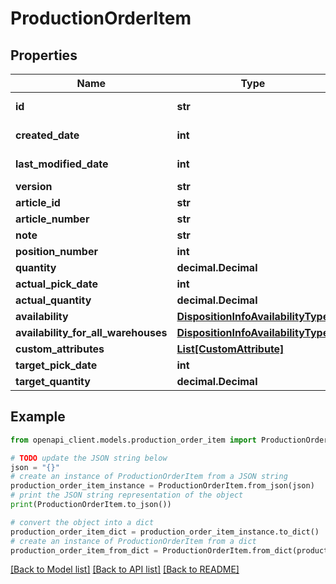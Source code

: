 # ProductionOrderItem


## Properties

Name | Type | Description | Notes
------------ | ------------- | ------------- | -------------
**id** | **str** |  | [optional] [readonly] 
**created_date** | **int** |  | [optional] [readonly] 
**last_modified_date** | **int** |  | [optional] [readonly] 
**version** | **str** |  | [optional] 
**article_id** | **str** |  | [optional] 
**article_number** | **str** |  | [optional] 
**note** | **str** |  | [optional] 
**position_number** | **int** |  | [optional] 
**quantity** | **decimal.Decimal** |  | [optional] 
**actual_pick_date** | **int** |  | [optional] 
**actual_quantity** | **decimal.Decimal** |  | [optional] 
**availability** | [**DispositionInfoAvailabilityType**](DispositionInfoAvailabilityType.md) |  | [optional] 
**availability_for_all_warehouses** | [**DispositionInfoAvailabilityType**](DispositionInfoAvailabilityType.md) |  | [optional] 
**custom_attributes** | [**List[CustomAttribute]**](CustomAttribute.md) |  | [optional] 
**target_pick_date** | **int** |  | [optional] 
**target_quantity** | **decimal.Decimal** |  | [optional] 

## Example

```python
from openapi_client.models.production_order_item import ProductionOrderItem

# TODO update the JSON string below
json = "{}"
# create an instance of ProductionOrderItem from a JSON string
production_order_item_instance = ProductionOrderItem.from_json(json)
# print the JSON string representation of the object
print(ProductionOrderItem.to_json())

# convert the object into a dict
production_order_item_dict = production_order_item_instance.to_dict()
# create an instance of ProductionOrderItem from a dict
production_order_item_from_dict = ProductionOrderItem.from_dict(production_order_item_dict)
```
[[Back to Model list]](../README.md#documentation-for-models) [[Back to API list]](../README.md#documentation-for-api-endpoints) [[Back to README]](../README.md)



